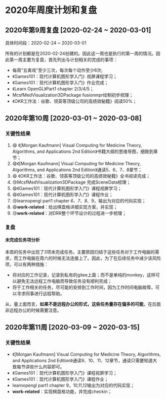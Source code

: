 # 2020年周度计划和复盘

## 2020年第9周复盘 [2020-02-24 ~ 2020-03-01]

具体时间段：2020-02-24 ~ 2020-03-01

所有的计划都是在2020-02-24创建的。因此这一周也是执行的第一周的情况。因此第一周主要为复盘，首先列出与计划相关的完成的事项：

- 每周“五禽戏”至少三次，每次每个动作至少6次;
- 《Games101：现代计算机图形学入门》视屏课程学习；
- 《Games101：现代计算机图形学入门》作业完成；
- 《Learn OpenGL》Part1 chapter 2/3/4/5；
- McsfMedVisualization3DPackage fusionmpr绘制初步梳理；
- 《OKR工作法：谷歌、领英等顶级公司的高绩效秘籍》阅读50%；

## 2020年第10周 [2020-03-01 ~ 2020-03-08]

### 关键性结果

1. :smile: 《[Morgan Kaufmann] Visual Computing for Medicine Theory, Algorithms, and Applications 2nd Edition》书籍大纲的思维导图，细致到章节；
2. :smile:《[Morgan Kaufmann] Visual Computing for Medicine Theory, Algorithms, and Applications 2nd Edition》通读5、6、7、8章节；
3. :smile: 《OKR工作法：谷歌、领英等顶级公司的高绩效秘籍》全书阅读完成；
4. :cry:McsfMedVisualization3DPackage 完成SceneData梳理；
5. :smile:《Games101：现代计算机图形学入门》课程视屏学习；
6. :smile:《Games101：现代计算机图形学入门》课程作业；
7. :cry:learnopengl part1 chapter *6、7、8*、9，输出为对应的代码实现；
8. :smile:**work-related**：给出棋盘格详细实现方案，并实现；
9. :cry:**work-related**：对DRR整个环节设计的过程进一步梳理；

### 复盘

#### 未完成任务项分析

本周的任务中出现了3项未完成任务。主要原因归结于这些任务对于工作电脑的需求，而工作电脑在周六的时候无法连接上了。因此，为了在后续任务中减少该风险项，可以有两种措施：

- 将对应的工作记录，记录到私有的gitee上面；而不是单纯的monkey，这样可以避免无法远程工作电脑而导致任务没有顺利完成；
- 将于工作相关的任务，尽可能的安排到工作时间，因为工作时间电脑故障，可以寻求同事进行远程帮助。

从，量上面而言，**如果不是远程办公的形式，这些任务量存在偏多的可能**，在后面非远程办公的时候需要注意。

## 2020年第11周 [2020-03-09 ~ 2020-03-15]

### 关键性结果

- 《[Morgan Kaufmann] Visual Computing for Medicine Theory, Algorithms, and Applications 2nd Edition》通读9、10、11、12章节，通读只需要知道大致每节讲些什么内容即可。
- 《Games101：现代计算机图形学入门》课程视屏学习；
- 《Games101：现代计算机图形学入门》课程作业；
- learnopengl part1 chapter 9，10,11,12输出为对应的代码实现；
- **work-related**：实现棋盘格功能，并完成checkin；

